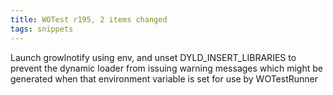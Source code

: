 ```yaml
---
title: WOTest r195, 2 items changed
tags: snippets
---
```


Launch growlnotify using env, and unset DYLD_INSERT_LIBRARIES to prevent the dynamic loader from issuing warning messages which might be generated when that environment variable is set for use by WOTestRunner

